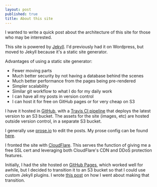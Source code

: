 ```yaml
---
layout: post
published: true
title: About this site
---
```

I wanted to write a quick post about the architecture of this site for those who may be interested. 

This site is powered by [Jekyll](https://jekyllrb.com/). I'd previously had it on Wordpress, but moved to Jekyll because it's a static site generator. 

Advantages of using a static site generator:
* Fewer moving parts
* Much better security by not having a database behind the scenes
* Much better performance from the pages being pre-rendered
* Simpler scalability
* Similar git workflow to what I do for my daily work
* I can have all my posts in version control
* I can host it for free on GitHub pages or for very cheap on S3

I have it hosted in [GitHub](https://github.com/davidmerrick/david-merrick.com), with a [Travis CI pipeline](https://travis-ci.org/davidmerrick/david-merrick.com) that deploys the latest version to an S3 bucket. The assets for the site (images, etc) are hosted outside version control, in a separate S3 bucket. 

I generally use [prose.io](prose.io) to edit the posts. My prose config can be found [here](https://github.com/davidmerrick/david-merrick.com/blob/master/_prose.yml).

I fronted the site with [CloudFlare](https://www.cloudflare.com/). This serves the function of giving me a free SSL cert and leveraging both CloudFlare's CDN and DDoS protection features.

Initially, I had the site hosted on [GitHub Pages](https://pages.github.com/), which worked well for awhile, but I decided to transition it to an S3 bucket so that I could use custom Jekyll plugins. I wrote [this post](https://www.david-merrick.com/2017/05/24/moving-my-jekyll-website-from-github-pages-to-s3/) on how I went about making that transition.
